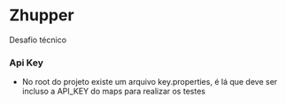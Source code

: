# Zhupper
Desafio técnico

### Api Key
- No root do projeto existe um arquivo key.properties, é lá que deve ser incluso a API_KEY do maps para realizar os testes